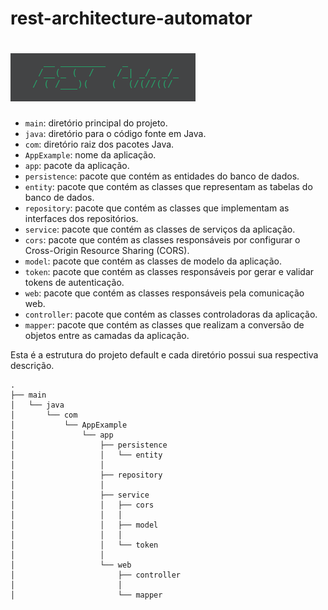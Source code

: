 # rest-architecture-automator

# ![banner](img/banner.png)

- `main`: diretório principal do projeto.
- `java`: diretório para o código fonte em Java.
- `com`: diretório raiz dos pacotes Java.
- `AppExample`: nome da aplicação.
- `app`: pacote da aplicação.
- `persistence`: pacote que contém as entidades do banco de dados.
- `entity`: pacote que contém as classes que representam as tabelas do banco de dados.
- `repository`: pacote que contém as classes que implementam as interfaces dos repositórios.
- `service`: pacote que contém as classes de serviços da aplicação.
- `cors`: pacote que contém as classes responsáveis por configurar o Cross-Origin Resource Sharing (CORS).
- `model`: pacote que contém as classes de modelo da aplicação.
- `token`: pacote que contém as classes responsáveis por gerar e validar tokens de autenticação.
- `web`: pacote que contém as classes responsáveis pela comunicação web.
- `controller`: pacote que contém as classes controladoras da aplicação.
- `mapper`: pacote que contém as classes que realizam a conversão de objetos entre as camadas da aplicação.

Esta é a estrutura do projeto default e cada diretório possui sua respectiva descrição.

```
.
├── main
│   └── java
│       └── com
│           └── AppExample
│               └── app
│                   ├── persistence
│                   │   └── entity
│                   │
│                   ├── repository
│                   │
│                   ├── service
│                   │   ├── cors
│                   │   │
│                   │   ├── model
│                   │   │
│                   │   └── token
│                   │       
│                   └── web
│                       ├── controller
│                       │
│                       └── mapper
```
